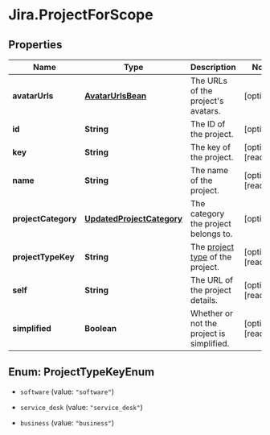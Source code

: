 # Jira.ProjectForScope

## Properties

Name | Type | Description | Notes
------------ | ------------- | ------------- | -------------
**avatarUrls** | [**AvatarUrlsBean**](AvatarUrlsBean.md) | The URLs of the project&#39;s avatars. | [optional] 
**id** | **String** | The ID of the project. | [optional] 
**key** | **String** | The key of the project. | [optional] [readonly] 
**name** | **String** | The name of the project. | [optional] [readonly] 
**projectCategory** | [**UpdatedProjectCategory**](UpdatedProjectCategory.md) | The category the project belongs to. | [optional] 
**projectTypeKey** | **String** | The [project type](https://confluence.atlassian.com/x/GwiiLQ#Jiraapplicationsoverview-Productfeaturesandprojecttypes) of the project. | [optional] [readonly] 
**self** | **String** | The URL of the project details. | [optional] [readonly] 
**simplified** | **Boolean** | Whether or not the project is simplified. | [optional] [readonly] 



## Enum: ProjectTypeKeyEnum


* `software` (value: `"software"`)

* `service_desk` (value: `"service_desk"`)

* `business` (value: `"business"`)




